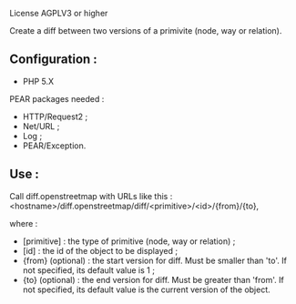 License AGPLV3 or higher

Create a diff between two versions of a primivite (node, way or relation).

## Configuration :
* PHP 5.X

PEAR packages needed :
* HTTP/Request2 ;
* Net/URL ;
* Log ;
* PEAR/Exception.

## Use :
Call diff.openstreetmap with URLs like this : &lt;hostname&gt;/diff.openstreetmap/diff/&lt;primitive&gt;/&lt;id&gt;/{from}/{to},

where :
* [primitive] : the type of primitive (node, way or relation) ;
* [id] : the id of the object to be displayed ;
* {from} (optional) : the start version for diff. Must be smaller than 'to'. If not specified, its default value is 1 ;
* {to} (optional) : the end version for diff. Must be greater than 'from'. If not specified, its default value is the current version of the object.